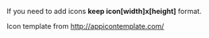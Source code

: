If you need to add icons **keep icon\[width\]x\[height\]** format.

Icon template from http://appicontemplate.com/

